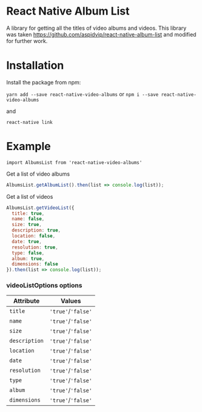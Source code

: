 # React Native Album List

A library for getting all the titles of video albums and videos.
This library was taken https://github.com/aspidvip/react-native-album-list and modified for further work.

# Installation

Install the package from npm:

`yarn add --save react-native-video-albums` or `npm i --save react-native-video-albums`

and

`react-native link`

# Example

`import AlbumsList from 'react-native-video-albums'`

Get a list of video albums

```js
AlbumsList.getAlbumList().then(list => console.log(list));
```

Get a list of videos

```js
AlbumsList.getVideoList({
  title: true,
  name: false,
  size: true,
  description: true,
  location: false,
  date: true,
  resolution: true,
  type: false,
  album: true,
  dimensions: false
}).then(list => console.log(list));
```

### videoListOptions options

| Attribute     | Values             |
| ------------- | ------------------ |
| `title`       | `'true'`/`'false'` |
| `name`        | `'true'`/`'false'` |
| `size`        | `'true'`/`'false'` |
| `description` | `'true'`/`'false'` |
| `location`    | `'true'`/`'false'` |
| `date`        | `'true'`/`'false'` |
| `resolution`  | `'true'`/`'false'` |
| `type`        | `'true'`/`'false'` |
| `album`       | `'true'`/`'false'` |
| `dimensions`  | `'true'`/`'false'` |
